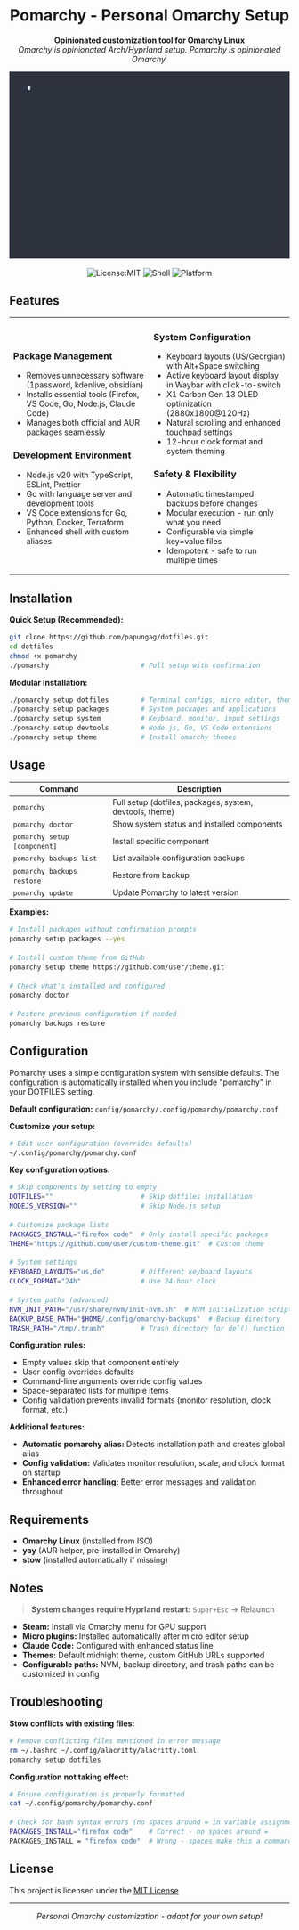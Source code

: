 <div align="center">

# Pomarchy - Personal Omarchy Setup

**Opinionated customization tool for Omarchy Linux**  
*Omarchy is opinionated Arch/Hyprland setup. Pomarchy is opinionated Omarchy.*

<p align="center">
  <img src="demo/pomarchy-setup.gif" alt="Pomarchy Demo" width="600"/>
</p>

![License:MIT](https://img.shields.io/static/v1?label=License&message=MIT&color=green&style=flat-square)
![Shell](https://img.shields.io/badge/Shell-Bash-green?style=flat-square)
![Platform](https://img.shields.io/badge/Platform-Omarchy%20Linux-blue?style=flat-square)

</div>

## Features

<table>
<tr>
<td width="50%">

### Package Management

- Removes unnecessary software (1password, kdenlive, obsidian)
- Installs essential tools (Firefox, VS Code, Go, Node.js, Claude Code)
- Manages both official and AUR packages seamlessly

### Development Environment

- Node.js v20 with TypeScript, ESLint, Prettier
- Go with language server and development tools  
- VS Code extensions for Go, Python, Docker, Terraform
- Enhanced shell with custom aliases

</td>
<td width="50%">

### System Configuration

- Keyboard layouts (US/Georgian) with Alt+Space switching
- Active keyboard layout display in Waybar with click-to-switch
- X1 Carbon Gen 13 OLED optimization (2880x1800@120Hz)
- Natural scrolling and enhanced touchpad settings
- 12-hour clock format and system theming

### Safety & Flexibility

- Automatic timestamped backups before changes
- Modular execution - run only what you need
- Configurable via simple key=value files
- Idempotent - safe to run multiple times

</td>
</tr>
</table>

## Installation

**Quick Setup (Recommended):**

```bash
git clone https://github.com/papungag/dotfiles.git
cd dotfiles
chmod +x pomarchy
./pomarchy                       # Full setup with confirmation
```

**Modular Installation:**

```bash
./pomarchy setup dotfiles        # Terminal configs, micro editor, themes
./pomarchy setup packages        # System packages and applications
./pomarchy setup system          # Keyboard, monitor, input settings
./pomarchy setup devtools        # Node.js, Go, VS Code extensions
./pomarchy setup theme           # Install omarchy themes
```

## Usage

| Command | Description |
|---------|-------------|
| `pomarchy` | Full setup (dotfiles, packages, system, devtools, theme) |
| `pomarchy doctor` | Show system status and installed components |
| `pomarchy setup [component]` | Install specific component |
| `pomarchy backups list` | List available configuration backups |
| `pomarchy backups restore` | Restore from backup |
| `pomarchy update` | Update Pomarchy to latest version |

**Examples:**

```bash
# Install packages without confirmation prompts
pomarchy setup packages --yes

# Install custom theme from GitHub
pomarchy setup theme https://github.com/user/theme.git

# Check what's installed and configured
pomarchy doctor

# Restore previous configuration if needed
pomarchy backups restore
```

## Configuration

Pomarchy uses a simple configuration system with sensible defaults. The configuration is automatically installed when you include "pomarchy" in your DOTFILES setting.

**Default configuration:** `config/pomarchy/.config/pomarchy/pomarchy.conf`

**Customize your setup:**

```bash
# Edit user configuration (overrides defaults)
~/.config/pomarchy/pomarchy.conf
```

**Key configuration options:**

```bash
# Skip components by setting to empty
DOTFILES=""                      # Skip dotfiles installation
NODEJS_VERSION=""                # Skip Node.js setup

# Customize package lists  
PACKAGES_INSTALL="firefox code"  # Only install specific packages
THEME="https://github.com/user/custom-theme.git"  # Custom theme

# System settings
KEYBOARD_LAYOUTS="us,de"         # Different keyboard layouts
CLOCK_FORMAT="24h"               # Use 24-hour clock

# System paths (advanced)
NVM_INIT_PATH="/usr/share/nvm/init-nvm.sh"  # NVM initialization script path
BACKUP_BASE_PATH="$HOME/.config/omarchy-backups"  # Backup directory
TRASH_PATH="/tmp/.trash"         # Trash directory for del() function
```

**Configuration rules:**

- Empty values skip that component entirely
- User config overrides defaults  
- Command-line arguments override config values
- Space-separated lists for multiple items
- Config validation prevents invalid formats (monitor resolution, clock format, etc.)

**Additional features:**

- **Automatic pomarchy alias:** Detects installation path and creates global alias
- **Config validation:** Validates monitor resolution, scale, and clock format on startup
- **Enhanced error handling:** Better error messages and validation throughout

## Requirements

- **Omarchy Linux** (installed from ISO)
- **yay** (AUR helper, pre-installed in Omarchy)  
- **stow** (installed automatically if missing)

## Notes

> **System changes require Hyprland restart:** `Super+Esc` → Relaunch

- **Steam:** Install via Omarchy menu for GPU support
- **Micro plugins:** Installed automatically after micro editor setup
- **Claude Code:** Configured with enhanced status line
- **Themes:** Default midnight theme, custom GitHub URLs supported
- **Configurable paths:** NVM, backup directory, and trash paths can be customized in config

## Troubleshooting

**Stow conflicts with existing files:**

```bash
# Remove conflicting files mentioned in error message
rm ~/.bashrc ~/.config/alacritty/alacritty.toml
pomarchy setup dotfiles
```

**Configuration not taking effect:**

```bash
# Ensure configuration is properly formatted
cat ~/.config/pomarchy/pomarchy.conf

# Check for bash syntax errors (no spaces around = in variable assignments)
PACKAGES_INSTALL="firefox code"    # Correct - no spaces around =
PACKAGES_INSTALL = "firefox code"  # Wrong - spaces make this a command, not assignment
```

## License

This project is licensed under the [MIT License](LICENSE)

<div align="center">

---

*Personal Omarchy customization - adapt for your own setup!*

</div>
